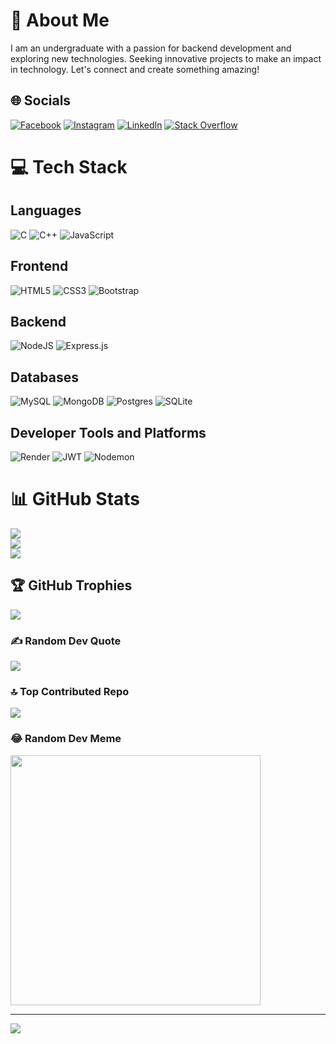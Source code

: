# 💫 About Me
I am an undergraduate with a passion for backend development and exploring new technologies. Seeking innovative projects to make an impact in technology. Let's connect and create something amazing!

## 🌐 Socials
[![Facebook](https://img.shields.io/badge/Facebook-%231877F2.svg?logo=Facebook&logoColor=white)](https://www.facebook.com/sandeepankk) [![Instagram](https://img.shields.io/badge/Instagram-%23E4405F.svg?logo=Instagram&logoColor=white)](https://www.instagram.com/_sandeepan_k/) [![LinkedIn](https://img.shields.io/badge/LinkedIn-%230077B5.svg?logo=linkedin&logoColor=white)](https://www.linkedin.com/in/sandeepan-kalita-220815195/) [![Stack Overflow](https://img.shields.io/badge/-Stackoverflow-FE7A16?logo=stack-overflow&logoColor=white)](https://stackoverflow.com/users/19700842) 

# 💻 Tech Stack

## Languages
![C](https://img.shields.io/badge/c-%2300599C.svg?style=for-the-badge&logo=c&logoColor=white)
![C++](https://img.shields.io/badge/c++-%2300599C.svg?style=for-the-badge&logo=c%2B%2B&logoColor=white)
![JavaScript](https://img.shields.io/badge/javascript-%23323330.svg?style=for-the-badge&logo=javascript&logoColor=%23F7DF1E)

## Frontend
![HTML5](https://img.shields.io/badge/html5-%23E34F26.svg?style=for-the-badge&logo=html5&logoColor=white)
![CSS3](https://img.shields.io/badge/css3-%231572B6.svg?style=for-the-badge&logo=css3&logoColor=white)
![Bootstrap](https://img.shields.io/badge/bootstrap-%238511FA.svg?style=for-the-badge&logo=bootstrap&logoColor=white)

## Backend
![NodeJS](https://img.shields.io/badge/node.js-6DA55F?style=for-the-badge&logo=node.js&logoColor=white)
![Express.js](https://img.shields.io/badge/express.js-%23404d59.svg?style=for-the-badge&logo=express&logoColor=%2361DAFB)

## Databases
![MySQL](https://img.shields.io/badge/mysql-%2300000f.svg?style=for-the-badge&logo=mysql&logoColor=white)
![MongoDB](https://img.shields.io/badge/MongoDB-%234ea94b.svg?style=for-the-badge&logo=mongodb&logoColor=white)
![Postgres](https://img.shields.io/badge/postgres-%23316192.svg?style=for-the-badge&logo=postgresql&logoColor=white)
![SQLite](https://img.shields.io/badge/sqlite-%2307405e.svg?style=for-the-badge&logo=sqlite&logoColor=white)

## Developer Tools and Platforms
![Render](https://img.shields.io/badge/Render-%46E3B7.svg?style=for-the-badge&logo=render&logoColor=white)
![JWT](https://img.shields.io/badge/JWT-black?style=for-the-badge&logo=JSON%20web%20tokens)
![Nodemon](https://img.shields.io/badge/NODEMON-%23323330.svg?style=for-the-badge&logo=nodemon&logoColor=%BBDEAD)

# 📊 GitHub Stats
![](https://github-readme-stats.vercel.app/api?username=redhawk2002&theme=synthwave&hide_border=false&include_all_commits=true&count_private=true)<br/>
![](https://github-readme-streak-stats.herokuapp.com/?user=redhawk2002&theme=synthwave&hide_border=false)<br/>
![](https://github-readme-stats.vercel.app/api/top-langs/?username=redhawk2002&theme=synthwave&hide_border=false&include_all_commits=true&count_private=true&layout=compact)

## 🏆 GitHub Trophies
![](https://github-profile-trophy.vercel.app/?username=redhawk2002&theme=onedark&no-frame=true&no-bg=false&margin-w=4)

### ✍️ Random Dev Quote
![](https://quotes-github-readme.vercel.app/api?type=horizontal&theme=dark)

### 🔝 Top Contributed Repo
![](https://github-contributor-stats.vercel.app/api?username=redhawk2002&limit=5&theme=dark&combine_all_yearly_contributions=true)

### 😂 Random Dev Meme
<img src='https://randommeme-five.vercel.app/' style="height: 400px;"/>

---
[![](https://visitcount.itsvg.in/api?id=redhawk2002&icon=7&color=1)](https://visitcount.itsvg.in)

<!-- Proudly created with GPRM ( https://gprm.itsvg.in ) -->
